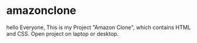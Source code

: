 # amazonclone
hello Everyone,
This is my Project "Amazon Clone", which contains HTML and CSS.
Open project on laptop or desktop.
